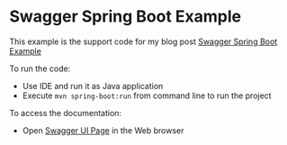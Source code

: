 # Swagger Spring Boot Example

This example is the support code for my blog post [Swagger Spring Boot Example](https://www.coding-daddy.xyz/node/40)

To run the code:
- Use IDE and run it as Java application
- Execute `mvn spring-boot:run` from command line to run the project

To access the documentation:
- Open [Swagger UI Page](http://localhost:8080/swagger-ui.html) in the Web browser